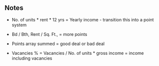 ## Notes

- No. of units * rent * 12 yrs = Yearly income - transition this into a point system

- Bd / Bth, Rent / Sq. Ft., = more points

- Points array summed = good deal or bad deal

- Vacancies % = Vacancies / No. of units * gross income = income including vacancies
